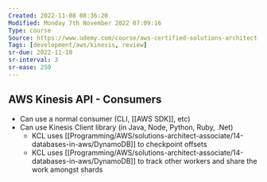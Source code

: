 ```yaml
---
Created: 2022-11-08 08:36:20
Modified: Monday 7th November 2022 07:09:16
Type: course
Source: https://www.udemy.com/course/aws-certified-solutions-architect-associate-saa-c01/?xref=E0Aed11STH4LPUQvCz0GJFABTmM=
Tags: [development/aws/kinesis, review]
sr-due: 2022-11-10
sr-interval: 3
sr-ease: 250
---
```


## AWS Kinesis API - Consumers

- Can use a normal consumer (CLI, [[AWS SDK]], etc)
- Can use Kinesis Client library (in Java, Node, Python, Ruby, .Net)
    - KCL uses [[Programming/AWS/solutions-architect-associate/14-databases-in-aws/DynamoDB]] to checkpoint offsets
    - KCL uses [[Programming/AWS/solutions-architect-associate/14-databases-in-aws/DynamoDB]] to track other workers and share the work amongst shards
